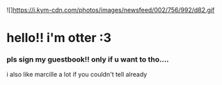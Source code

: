 ![]https://i.kym-cdn.com/photos/images/newsfeed/002/756/992/d82.gif
# hello!! i'm otter :3
### pls sign my guestbook!! only if u want to tho....
i also like marcille a lot if you couldn't tell already
